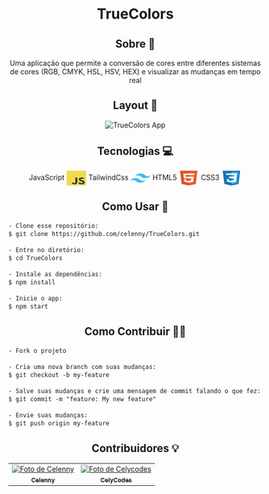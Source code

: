 <p align="center">
      <h1 align="center">TrueColors</h1>
</p>

<h2 align="center">Sobre 📖</h2>
   
<p align="center">
  Uma aplicação que permite a conversão de cores entre diferentes sistemas de cores (RGB, CMYK, HSL, HSV, HEX) e visualizar as mudanças em tempo real <br>
</p>

<h2 align="center">Layout 🎨</h2>

   <p align="center">
      <img alt="TrueColors App" title="Frases do dia" src="https://github.com/user-attachments/assets/834cce6d-552e-4ab9-9a50-ca2c88bb3d81" />
   </p>


<h2 align="center">Tecnologias 💻</h2>
   
<p align="center">
 JavaScript <img align="center" alt="javascript" height="30" width="40" src="https://github.com/devicons/devicon/blob/master/icons/javascript/javascript-original.svg">
  TailwindCss <img align="center" alt="tailwindcss" height="30" width="40" src="https://github.com/devicons/devicon/blob/master/icons/tailwindcss/tailwindcss-original.svg">
  HTML5 <img align="center" alt="html" height="30" width="40" src="https://github.com/devicons/devicon/blob/master/icons/html5/html5-original.svg">
  CSS3 <img align="center" alt="css" height="30" width="40" src="https://github.com/devicons/devicon/blob/master/icons/css3/css3-original.svg">
  <br>
</p>

<h2 align="center">Como Usar 🤔</h2>

   ```
   - Clone esse repositório:
   $ git clone https://github.com/celenny/TrueColors.git

   - Entre no diretório:
   $ cd TrueColors

   - Instale as dependências:
   $ npm install

   - Inicie o app: 
   $ npm start
   ```



<h2 align="center">Como Contribuir 💪🏽</h2>

   ```
   - Fork o projeto 

   - Cria uma nova branch com suas mudanças:
   $ git checkout -b my-feature

   - Salve suas mudanças e crie uma mensagem de commit falando o que fez:
   $ git commit -m "feature: My new feature"

   - Envie suas mudanças:
   $ git push origin my-feature
   ```


   <div align="center">

   <div align="center">
   <h2 align="center">Contribuidores 💡</h2>
   <table>
   <tr>
      <td align="center">
      <a href="#">
        <img src="https://avatars.githubusercontent.com/celenny" width="100px;" alt="Foto de Celenny"/><br>
        <sub>
          <b>Celenny</b>
        </sub>
      </a>
    </td>
          <td align="center">
      <a href="#">
        <img src="https://avatars.githubusercontent.com/celycodes" width="100px;" alt="Foto de Celycodes"/><br>
        <sub>
          <b>CelyCodes</b>
        </sub>
      </a>
    </td>
   </tr>
   </table>
   </div>
